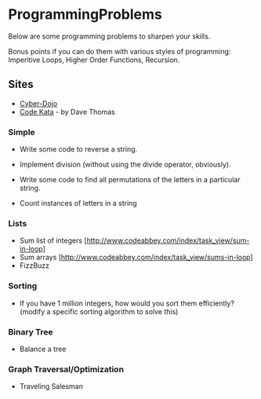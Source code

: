 # ProgrammingProblems

Below are some programming problems to sharpen your skills.

Bonus points if you can do them with various styles of programming: Imperitive Loops, Higher Order Functions, Recursion.

## Sites

* [Cyber-Dojo](http://www.cyber-dojo.org/)
* [Code Kata](http://codekata.com/) - by Dave Thomas

### Simple

* Write some code to reverse a string.
* Implement division (without using the divide operator, obviously).

* Write some code to find all permutations of the letters in a particular string.
* Count instances of letters in a string


### Lists

* Sum list of integers [http://www.codeabbey.com/index/task_view/sum-in-loop]
* Sum arrays [http://www.codeabbey.com/index/task_view/sums-in-loop]
* FizzBuzz

### Sorting

* If you have 1 million integers, how would you sort them efficiently? (modify a specific sorting algorithm to solve this)


### Binary Tree

* Balance a tree

### Graph Traversal/Optimization

* Traveling Salesman